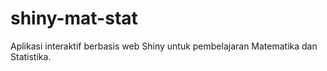 # shiny-mat-stat
Aplikasi interaktif berbasis web Shiny untuk pembelajaran Matematika dan Statistika.

